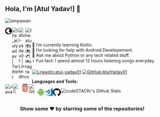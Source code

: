 ## Hola, I'm [Atul Yadav!] 👋

<p align="left"> <img src="https://komarev.com/ghpvc/?username=AtulYadav01&label=Views&color=blue&style=plastic" alt="iampawan" /> </p>


[<img align="left" alt="https://atulyadav01.github.io/atul-yadav-portfolio/" width="22px" src="https://raw.githubusercontent.com/iconic/open-iconic/master/svg/globe.svg" />][website]
[<img align="left" alt="the_atulyadav | Twitter" width="22px" src="https://cdn.jsdelivr.net/npm/simple-icons@v3/icons/twitter.svg" />][twitter]
[<img align="left" alt="atul-yadav01 | LinkedIn" width="22px" src="https://cdn.jsdelivr.net/npm/simple-icons@v3/icons/linkedin.svg" />][linkedin]
[<img align="left" alt="the.atulyadav | Instagram" width="22px" src="https://cdn.jsdelivr.net/npm/simple-icons@v3/icons/instagram.svg" />][instagram]




<br/>
<br/>




- 🌱 I’m currently learning Kotlin.
- 🤔 I’m looking for help with Android Developement.
- 💬 Ask me about Python or any tech related stuff.
- ⚡ Fun fact: I spend almost 12 hours listening songs everyday.


[![Linkedin:atul-yadav01](https://img.shields.io/badge/-atulyadav01-blue?style=flat-square&logo=Linkedin&logoColor=white&link=https://linkedin.com/in/atul-yadav01/)](https://linkedin.com/in/atul-yadav01/)
[![GitHub:AtulYadav01](https://img.shields.io/github/followers/AtulYadav01?label=follow&style=social)](https://github.com/AtulYadav01)



**Languages and Tools:**  
<img align="left" alt="Java" width="26px" src="https://img.icons8.com/color/48/000000/java-coffee-cup-logo.png" />
<img align="left" alt="C" width="26px" src="https://img.icons8.com/color/48/000000/c-programming.png" />
<img align="left" alt="HTML5" width="26px" src="https://raw.githubusercontent.com/github/explore/80688e429a7d4ef2fca1e82350fe8e3517d3494d/topics/html/html.png" />
<img align="left" alt="Git" width="26px" src="https://img.icons8.com/color/48/000000/git.png" />

<img align="left" alt="Android" width="26px" src="https://raw.githubusercontent.com/github/explore/80688e429a7d4ef2fca1e82350fe8e3517d3494d/topics/android/android.png" />
<img align="left" alt="Visual Studio Code" width="26px" src="https://raw.githubusercontent.com/github/explore/80688e429a7d4ef2fca1e82350fe8e3517d3494d/topics/visual-studio-code/visual-studio-code.png" />
<img align="left" alt="GitHub" width="26px" src="https://raw.githubusercontent.com/github/explore/78df643247d429f6cc873026c0622819ad797942/topics/github/github.png" />






<img align="left" alt="codeSTACKr's Github Stats" src="https://github-readme-stats.vercel.app/api?username=AtulYadav01&show_icons=true&hide_border=true&count_private=true" /> <br><br>

[website]: https://atulyadav01.github.io/atul-yadav-portfolio/
[twitter]: https://twitter.com/the_atulyadav
[instagram]: https://instagram.com/the.atulyadav
[linkedin]: https://linkedin.com/in/atul-yadav01

<div align="center">

### Show some ❤️ by starring some of the repositories!

</div>

